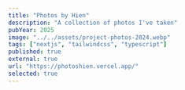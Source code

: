 ```yaml
---
title: "Photos by Hien"
description: "A collection of photos I've taken"
pubYear: 2025
image: "../../assets/project-photos-2024.webp"
tags: ["nextjs", "tailwindcss", "typescript"]
published: true
external: true
url: "https://photoshien.vercel.app/"
selected: true
---
```

